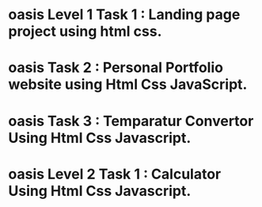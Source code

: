 # oasis  Level 1  Task 1 : Landing page project using html css.
# oasis  Task 2 : Personal Portfolio website using Html Css JavaScript.
# oasis  Task 3 : Temparatur Convertor Using Html Css Javascript.
# oasis Level 2 Task 1 : Calculator Using Html Css Javascript.
